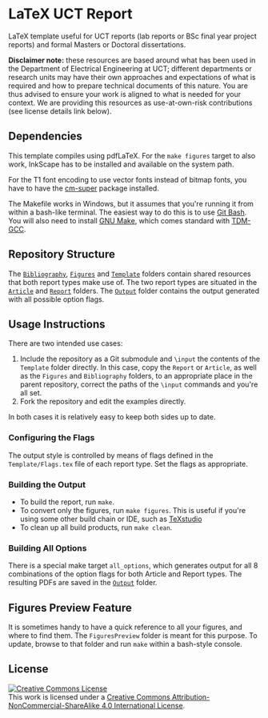 # LaTeX UCT Report

LaTeX template useful for UCT reports (lab reports or BSc final year project
reports) and formal Masters or Doctoral dissertations.

**Disclaimer note:** these resources are based around what has been used in
the Department of Electrical Engineering at UCT; different departments or
research units may have their own approaches and expectations of what is
required and how to prepare technical documents of this nature.  You are thus
advised to ensure your work is aligned to what is needed for your context.
We are providing this resources as use-at-own-risk contributions (see license
details link below).

## Dependencies

This template compiles using pdfLaTeX.  For the `make figures` target to also
work, InkScape has to be installed and available on the system path.

For the T1 font encoding to use vector fonts instead of bitmap fonts,
you have to have the [cm-super](https://miktex.org/packages/cm-super) 
package installed.

The Makefile works in Windows, but it assumes that you're running it from
within a bash-like terminal.  The easiest way to do this is to use
[Git Bash](https://git-scm.com).  You will also need to install
[GNU Make](https://www.gnu.org/software/make/), which comes standard with
[TDM-GCC](https://jmeubank.github.io/tdm-gcc/).

## Repository Structure

The [`Bibliography`](Bibliography), [`Figures`](Figures) and
[`Template`](Template) folders contain shared resources that both report types
make use of.  The two report types are situated in the [`Article`](Article)
and [`Report`](Report) folders.  The [`Output`](Output) folder contains the
output generated with all possible option flags.

## Usage Instructions

There are two intended use cases:

1. Include the repository as a Git submodule and `\input` the contents of the
   `Template` folder directly.  In this case, copy the `Report` or `Article`,
   as well as the `Figures` and `Bibliography` folders, to an appropriate
   place in the parent repository, correct the paths of the `\input` commands
   and you're all set.
1. Fork the repository and edit the examples directly.

In both cases it is relatively easy to keep both sides up to date.

### Configuring the Flags

The output style is controlled by means of flags defined in the
`Template/Flags.tex` file of each report type.  Set the flags as appropriate.

### Building the Output

- To build the report, run `make`.
- To convert only the figures, run `make figures`.  This is useful if you're
  using some other build chain or IDE, such as [TeXstudio](https://www.texstudio.org/)
- To clean up all build products, run `make clean`.

### Building All Options

There is a special make target `all_options`, which generates output for all 8
combinations of the option flags for both Article and Report types.  The
resulting PDFs are saved in the [`Output`](Output) folder.

## Figures Preview Feature

It is sometimes handy to have a quick reference to all your figures, and where
to find them.  The `FiguresPreview` folder is meant for this purpose.  To
update, browse to that folder and run `make` within a bash-style console.

## License

<a rel="license" href="http://creativecommons.org/licenses/by-nc-sa/4.0/"><img alt="Creative Commons License" style="border-width:0" src="https://i.creativecommons.org/l/by-nc-sa/4.0/88x31.png" /></a><br />This work is licensed under a <a rel="license" href="http://creativecommons.org/licenses/by-nc-sa/4.0/">Creative Commons Attribution-NonCommercial-ShareAlike 4.0 International License</a>.

